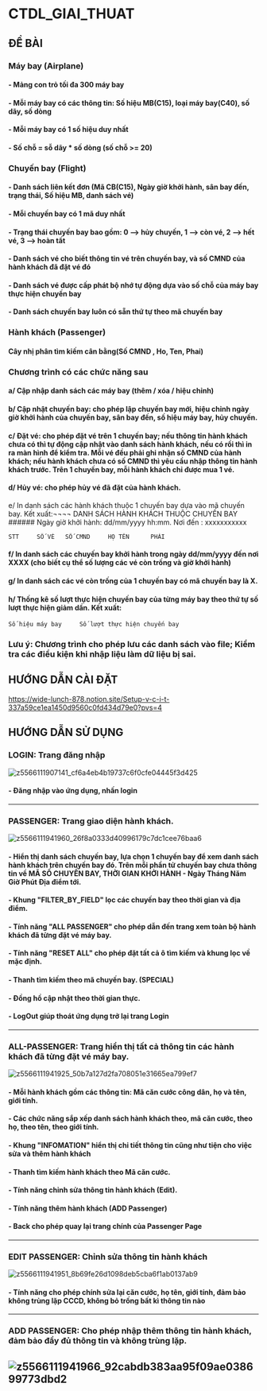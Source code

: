 # CTDL_GIAI_THUAT
## ĐỀ BÀI
### Máy bay (Airplane)
#### - Mảng con trỏ tối đa 300 máy bay
#### - Mỗi máy bay có các thông tin: Số hiệu MB(C15), loại máy bay(C40), số dãy, số dòng
#### - Mỗi máy bay có 1 số hiệu duy nhất
#### - Số chỗ = sỗ dãy * số dòng (số chỗ >= 20)
### Chuyến bay (Flight)
#### - Danh sách liên kết đơn (Mã CB(C15), Ngày giờ khởi hành, sân bay đến, trạng thái, Số hiệu MB, danh sách vé) 
#### - Mỗi chuyến bay có 1 mã duy nhất
#### - Trạng thái chuyến bay bao gồm: 0 --> hủy chuyến, 1 --> còn vé, 2 --> hết vé, 3 --> hoàn tất
#### - Danh sách vé cho biết thông tin vé trên chuyến bay, và số CMND của hành khách đã đặt vé đó
#### - Danh sách vé được cấp phát bộ nhớ tự động dựa vào số chỗ của máy bay thực hiện chuyến bay
#### - Danh sách chuyến bay luôn có sẵn thứ tự theo mã chuyến bay
### Hành khách (Passenger)
#### Cây nhị phân tìm kiếm cân bằng(Số CMND , Ho, Ten,  Phai)
### Chương trình có các chức năng sau
#### a/ Cập nhập danh sách các máy bay (thêm / xóa / hiệu chỉnh)
#### b/ Cập nhật chuyến bay: cho phép lập chuyến bay mới, hiệu chỉnh ngày giờ khởi hành của chuyến bay, sân bay đến, số hiệu máy bay, hủy chuyến.
#### c/ Đặt vé: cho phép đặt vé trên 1 chuyến bay; nếu thông tin hành khách chưa có thì tự động cập nhật vào danh sách hành khách, nếu có rồi thì in ra màn hình để kiểm tra. Mỗi vé đều phải ghi nhận số CMND của hành khách; nếu hành khách chưa có số CMND thì yêu cầu nhập thông tin hành khách trước. Trên 1 chuyến bay, mỗi hành khách chỉ được mua 1 vé.
#### d/ Hủy vé: cho phép hủy vé đã đặt của hành khách.
e/ In danh sách các hành khách thuộc 1 chuyến bay dựa vào mã chuyến bay. Kết xuất:¬¬¬¬
DANH SÁCH HÀNH KHÁCH THUỘC CHUYẾN BAY ######
Ngày giờ khởi hành: dd/mm/yyyy hh:mm.  Nơi đến : xxxxxxxxxxx

	STT  	SỐ VÉ  	SỐ CMND  	HỌ TÊN  	PHÁI
#### f/ In danh sách các chuyến bay khởi hành trong  ngày dd/mm/yyyy đến nơi XXXX   (cho biết cụ thể số lượng các vé còn trống và giờ khởi hành)
#### g/ In danh sách các vé còn trống của 1 chuyến bay có mã chuyến bay là X. 
#### h/ Thống kê số lượt thực hiện chuyến bay của từng máy bay theo thứ tự  số lượt thực hiện giảm dần. Kết xuất:
	Số hiệu máy bay		Số lượt thực hiện chuyến bay
### Lưu ý: Chương trình cho phép lưu các danh sách vào file; Kiểm tra các điều kiện khi nhập liệu làm dữ liệu bị sai.

## HƯỚNG DẪN CÀI ĐẶT
https://wide-lunch-878.notion.site/Setup-v-c-i-t-337a59ce1ea1450d9560c0fd434d79e0?pvs=4
## HƯỚNG DẪN SỬ DỤNG
### LOGIN: Trang đăng nhập 
![z5566111907141_cf6a4eb4b19737c6f0cfe04445f3d425](https://github.com/rtwGameDev/CTDL_GIAI_THUAT/assets/127731925/dbbe929c-50e7-43a5-8e3c-acf79cfe1187)
#### - Đăng nhập vào ứng dụng, nhấn login
----------------------------------------------------------------------------------------------------------------------------------------
### PASSENGER: Trang giao diện hành khách.
![z5566111941960_26f8a0333d40996179c7dc1cee76baa6](https://github.com/rtwGameDev/CTDL_GIAI_THUAT/assets/127731925/f4a7eff3-10f2-45a6-89ba-76f95c96b23c)
#### - Hiển thị danh sách chuyến bay, lựa chọn 1 chuyến bay để xem danh sách hành khách trên chuyến bay đó. Trên mỗi phần tử chuyến bay chưa thông tin về MÃ SỐ CHUYẾN BAY, THỜI GIAN KHỞI HÀNH - Ngày Tháng Năm Giờ Phút Địa điểm tới.
#### - Khung "FILTER_BY_FIELD" lọc các chuyến bay theo thời gian và địa điểm.
#### - Tính năng "ALL PASSENGER" cho phép dẫn đến trang xem toàn bộ hành khách đã từng đặt vé máy bay.
#### - Tính năng "RESET ALL" cho phép đặt tất cả ô tìm kiếm và khung lọc về mặc định.
#### - Thanh tìm kiếm theo mã chuyến bay. (SPECIAL)
#### - Đồng hồ cập nhật theo thời gian thực.
#### - LogOut giúp thoát ứng dụng trở lại trang Login
----------------------------------------------------------------------------------------------------------------------------------------
### ALL-PASSENGER: Trang hiển thị tất cả thông tin các hành khách đã từng đặt vé máy bay.
![z5566111941925_50b7a127d2fa708051e31665ea799ef7](https://github.com/rtwGameDev/CTDL_GIAI_THUAT/assets/127731925/97946691-205d-4d16-a18c-4eb00ad0c9b6)
#### - Mỗi hành khách gồm các thông tin: Mã căn cước công dân, họ và tên, giới tính.
#### - Các chức năng sắp xếp danh sách hành khách theo, mã căn cước, theo họ, theo tên, theo giới tính.
#### - Khung "INFOMATION" hiển thị chi tiết thông tin cũng như tiện cho việc sửa và thêm hành khách
#### - Thanh tìm kiếm hành khách theo Mã căn cước.
#### - Tính năng chỉnh sửa thông tin hành khách (Edit).
#### - Tính năng thêm hành khách (ADD Passenger)
#### - Back cho phép quay lại trang chính của Passenger Page
----------------------------------------------------------------------------------------------------------------------------------------
### EDIT PASSENGER: Chỉnh sửa thông tin hành khách
![z5566111941951_8b69fe26d1098deb5cba6f1ab0137ab9](https://github.com/rtwGameDev/CTDL_GIAI_THUAT/assets/127731925/2df57ee0-d5b8-48e6-bcca-86499a69c7f2)
#### - Tính năng cho phép chính sửa lại căn cước, họ tên, giới tính, đảm bảo không trùng lặp CCCD, không bỏ trống bất kì thông tin nào
----------------------------------------------------------------------------------------------------------------------------------------
### ADD PASSENGER: Cho phép nhập thêm thông tin hành khách, đảm bảo đầy đủ thông tin và không trùng lặp.
![z5566111941966_92cabdb383aa95f09ae038699773dbd2](https://github.com/rtwGameDev/CTDL_GIAI_THUAT/assets/127731925/f36fc183-3b13-419e-9367-529e39a4565c)
----------------------------------------------------------------------------------------------------------------------------------------
